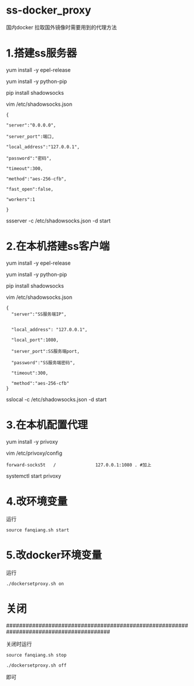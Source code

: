 # ss-docker_proxy
国内docker 拉取国外镜像时需要用到的代理方法


# 1.搭建ss服务器

yum install -y epel-release


yum install -y python-pip 

pip install shadowsocks

vim /etc/shadowsocks.json

	{

	"server":"0.0.0.0",

	"server_port":端口,

	"local_address":"127.0.0.1",

	"password":"密码",

	"timeout":300,

	"method":"aes-256-cfb",

	"fast_open":false,

	"workers":1

	}

ssserver -c /etc/shadowsocks.json -d start 

# 2.在本机搭建ss客户端

yum install -y epel-release

yum install -y python-pip 

pip install shadowsocks

vim /etc/shadowsocks.json

	{
	  "server":"SS服务端IP",
	  
	  
	  "local_address": "127.0.0.1",
	  
	  "local_port":1080,
	  
	  "server_port":SS服务端port,
	  
	  "password":"SS服务端密码",
	  
	  "timeout":300,
	  
	  "method":"aes-256-cfb"
	}

sslocal -c /etc/shadowsocks.json -d start

# 3.在本机配置代理

yum install -y privoxy

vim /etc/privoxy/config

	forward-socks5t   /               127.0.0.1:1080 . #加上

systemctl start privoxy

# 4.改环境变量
运行

	source fanqiang.sh start



# 5.改docker环境变量
运行

	./dockersetproxy.sh on



# 关闭
########################################################################################

关闭时运行

	source fanqiang.sh stop

	./dockersetproxy.sh off 

即可